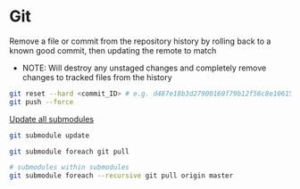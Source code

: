 # Git

Remove a file or commit from the repository history by rolling back to a known good commit, then updating the remote to match
- NOTE: Will destroy any unstaged changes and completely remove changes to tracked files from the history
```bash
git reset --hard <commit_ID> # e.g. d487e18b3d27900160f79b12f56c8e106150151c
git push --force
```

[Update all submodules](http://stackoverflow.com/a/5828396/5359531)

```bash
git submodule update

git submodule foreach git pull

# submodules within submodules
git submodule foreach --recursive git pull origin master
```

